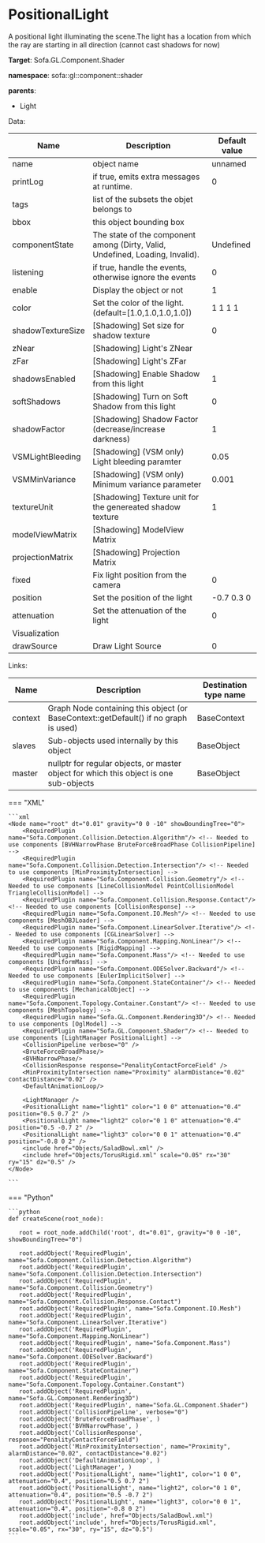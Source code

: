 # PositionalLight

A positional light illuminating the scene.The light has a location from which the ray are starting in all direction  (cannot cast shadows for now)


__Target__: Sofa.GL.Component.Shader

__namespace__: sofa::gl::component::shader

__parents__:

- Light

Data: 

<table>
    <thead>
        <tr>
            <th>Name</th>
            <th>Description</th>
            <th>Default value</th>
        </tr>
    </thead>
    <tbody>
	<tr>
		<td>name</td>
		<td>
object name
		</td>
		<td>unnamed</td>
	</tr>
	<tr>
		<td>printLog</td>
		<td>
if true, emits extra messages at runtime.
		</td>
		<td>0</td>
	</tr>
	<tr>
		<td>tags</td>
		<td>
list of the subsets the objet belongs to
		</td>
		<td></td>
	</tr>
	<tr>
		<td>bbox</td>
		<td>
this object bounding box
		</td>
		<td></td>
	</tr>
	<tr>
		<td>componentState</td>
		<td>
The state of the component among (Dirty, Valid, Undefined, Loading, Invalid).
		</td>
		<td>Undefined</td>
	</tr>
	<tr>
		<td>listening</td>
		<td>
if true, handle the events, otherwise ignore the events
		</td>
		<td>0</td>
	</tr>
	<tr>
		<td>enable</td>
		<td>
Display the object or not
		</td>
		<td>1</td>
	</tr>
	<tr>
		<td>color</td>
		<td>
Set the color of the light. (default=[1.0,1.0,1.0,1.0])
		</td>
		<td>1 1 1 1</td>
	</tr>
	<tr>
		<td>shadowTextureSize</td>
		<td>
[Shadowing] Set size for shadow texture 
		</td>
		<td>0</td>
	</tr>
	<tr>
		<td>zNear</td>
		<td>
[Shadowing] Light's ZNear
		</td>
		<td></td>
	</tr>
	<tr>
		<td>zFar</td>
		<td>
[Shadowing] Light's ZFar
		</td>
		<td></td>
	</tr>
	<tr>
		<td>shadowsEnabled</td>
		<td>
[Shadowing] Enable Shadow from this light
		</td>
		<td>1</td>
	</tr>
	<tr>
		<td>softShadows</td>
		<td>
[Shadowing] Turn on Soft Shadow from this light
		</td>
		<td>0</td>
	</tr>
	<tr>
		<td>shadowFactor</td>
		<td>
[Shadowing] Shadow Factor (decrease/increase darkness)
		</td>
		<td>1</td>
	</tr>
	<tr>
		<td>VSMLightBleeding</td>
		<td>
[Shadowing] (VSM only) Light bleeding paramter
		</td>
		<td>0.05</td>
	</tr>
	<tr>
		<td>VSMMinVariance</td>
		<td>
[Shadowing] (VSM only) Minimum variance parameter
		</td>
		<td>0.001</td>
	</tr>
	<tr>
		<td>textureUnit</td>
		<td>
[Shadowing] Texture unit for the genereated shadow texture
		</td>
		<td>1</td>
	</tr>
	<tr>
		<td>modelViewMatrix</td>
		<td>
[Shadowing] ModelView Matrix
		</td>
		<td></td>
	</tr>
	<tr>
		<td>projectionMatrix</td>
		<td>
[Shadowing] Projection Matrix
		</td>
		<td></td>
	</tr>
	<tr>
		<td>fixed</td>
		<td>
Fix light position from the camera
		</td>
		<td>0</td>
	</tr>
	<tr>
		<td>position</td>
		<td>
Set the position of the light
		</td>
		<td>-0.7 0.3 0</td>
	</tr>
	<tr>
		<td>attenuation</td>
		<td>
Set the attenuation of the light
		</td>
		<td>0</td>
	</tr>
	<tr>
		<td colspan="3">Visualization</td>
	</tr>
	<tr>
		<td>drawSource</td>
		<td>
Draw Light Source
		</td>
		<td>0</td>
	</tr>

</tbody>
</table>

Links: 


| Name | Description | Destination type name |
| ---- | ----------- | --------------------- |
|context|Graph Node containing this object (or BaseContext::getDefault() if no graph is used)|BaseContext|
|slaves|Sub-objects used internally by this object|BaseObject|
|master|nullptr for regular objects, or master object for which this object is one sub-objects|BaseObject|

=== "XML"

    ```xml
    <Node name="root" dt="0.01" gravity="0 0 -10" showBoundingTree="0">
        <RequiredPlugin name="Sofa.Component.Collision.Detection.Algorithm"/> <!-- Needed to use components [BVHNarrowPhase BruteForceBroadPhase CollisionPipeline] -->
        <RequiredPlugin name="Sofa.Component.Collision.Detection.Intersection"/> <!-- Needed to use components [MinProximityIntersection] -->
        <RequiredPlugin name="Sofa.Component.Collision.Geometry"/> <!-- Needed to use components [LineCollisionModel PointCollisionModel TriangleCollisionModel] -->
        <RequiredPlugin name="Sofa.Component.Collision.Response.Contact"/> <!-- Needed to use components [CollisionResponse] -->
        <RequiredPlugin name="Sofa.Component.IO.Mesh"/> <!-- Needed to use components [MeshOBJLoader] -->
        <RequiredPlugin name="Sofa.Component.LinearSolver.Iterative"/> <!-- Needed to use components [CGLinearSolver] -->
        <RequiredPlugin name="Sofa.Component.Mapping.NonLinear"/> <!-- Needed to use components [RigidMapping] -->
        <RequiredPlugin name="Sofa.Component.Mass"/> <!-- Needed to use components [UniformMass] -->
        <RequiredPlugin name="Sofa.Component.ODESolver.Backward"/> <!-- Needed to use components [EulerImplicitSolver] -->
        <RequiredPlugin name="Sofa.Component.StateContainer"/> <!-- Needed to use components [MechanicalObject] -->
        <RequiredPlugin name="Sofa.Component.Topology.Container.Constant"/> <!-- Needed to use components [MeshTopology] -->
        <RequiredPlugin name="Sofa.GL.Component.Rendering3D"/> <!-- Needed to use components [OglModel] -->
        <RequiredPlugin name="Sofa.GL.Component.Shader"/> <!-- Needed to use components [LightManager PositionalLight] -->
        <CollisionPipeline verbose="0" />
        <BruteForceBroadPhase/>
        <BVHNarrowPhase/>
        <CollisionResponse response="PenalityContactForceField" />
        <MinProximityIntersection name="Proximity" alarmDistance="0.02" contactDistance="0.02" />
        <DefaultAnimationLoop/>
        
        <LightManager />
        <PositionalLight name="light1" color="1 0 0" attenuation="0.4" position="0.5 0.7 2" />
        <PositionalLight name="light2" color="0 1 0" attenuation="0.4" position="0.5 -0.7 2" />
        <PositionalLight name="light3" color="0 0 1" attenuation="0.4" position="-0.8 0 2" />
        <include href="Objects/SaladBowl.xml" />
        <include href="Objects/TorusRigid.xml" scale="0.05" rx="30" ry="15" dz="0.5" />
    </Node>

    ```

=== "Python"

    ```python
    def createScene(root_node):

       root = root_node.addChild('root', dt="0.01", gravity="0 0 -10", showBoundingTree="0")

       root.addObject('RequiredPlugin', name="Sofa.Component.Collision.Detection.Algorithm")
       root.addObject('RequiredPlugin', name="Sofa.Component.Collision.Detection.Intersection")
       root.addObject('RequiredPlugin', name="Sofa.Component.Collision.Geometry")
       root.addObject('RequiredPlugin', name="Sofa.Component.Collision.Response.Contact")
       root.addObject('RequiredPlugin', name="Sofa.Component.IO.Mesh")
       root.addObject('RequiredPlugin', name="Sofa.Component.LinearSolver.Iterative")
       root.addObject('RequiredPlugin', name="Sofa.Component.Mapping.NonLinear")
       root.addObject('RequiredPlugin', name="Sofa.Component.Mass")
       root.addObject('RequiredPlugin', name="Sofa.Component.ODESolver.Backward")
       root.addObject('RequiredPlugin', name="Sofa.Component.StateContainer")
       root.addObject('RequiredPlugin', name="Sofa.Component.Topology.Container.Constant")
       root.addObject('RequiredPlugin', name="Sofa.GL.Component.Rendering3D")
       root.addObject('RequiredPlugin', name="Sofa.GL.Component.Shader")
       root.addObject('CollisionPipeline', verbose="0")
       root.addObject('BruteForceBroadPhase', )
       root.addObject('BVHNarrowPhase', )
       root.addObject('CollisionResponse', response="PenalityContactForceField")
       root.addObject('MinProximityIntersection', name="Proximity", alarmDistance="0.02", contactDistance="0.02")
       root.addObject('DefaultAnimationLoop', )
       root.addObject('LightManager', )
       root.addObject('PositionalLight', name="light1", color="1 0 0", attenuation="0.4", position="0.5 0.7 2")
       root.addObject('PositionalLight', name="light2", color="0 1 0", attenuation="0.4", position="0.5 -0.7 2")
       root.addObject('PositionalLight', name="light3", color="0 0 1", attenuation="0.4", position="-0.8 0 2")
       root.addObject('include', href="Objects/SaladBowl.xml")
       root.addObject('include', href="Objects/TorusRigid.xml", scale="0.05", rx="30", ry="15", dz="0.5")
    ```

